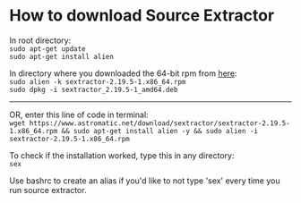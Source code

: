 # How to download Source Extractor

In root directory: <br>
`sudo apt-get update` <br>
`sudo apt-get install alien` <br>

In directory where you downloaded the 64-bit rpm from [here](https://www.astromatic.net/software/sextractor): <br>
`sudo alien -k sextractor-2.19.5-1.x86_64.rpm` <br>
`sudo dpkg -i sextractor_2.19.5-1_amd64.deb` <br>

______
OR, enter this line of code in terminal: <br>
`wget https://www.astromatic.net/download/sextractor/sextractor-2.19.5-1.x86_64.rpm && sudo apt-get install alien -y && sudo alien -i sextractor-2.19.5-1.x86_64.rpm`

To check if the installation worked, type this in any directory: <br>
`sex`<br>

Use bashrc to create an alias if you'd like to not type 'sex' every time you run source extractor.
